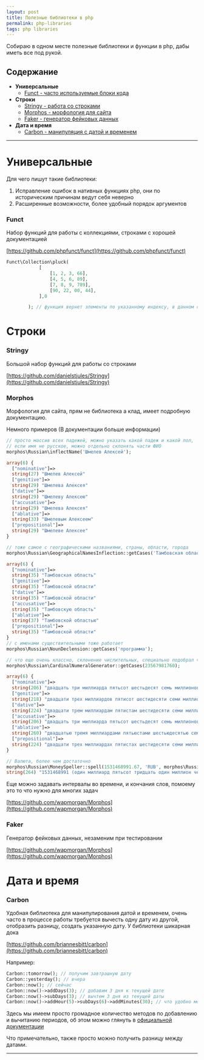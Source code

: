 ```yaml
--- 
layout: post 
title: Полезные библиотеки в php 
permalink: php-libraries
tags: php libraries
--- 
```


Собираю в одном месте полезные библиотеки и функции в php, дабы иметь все под рукой.


## Содержание
- **Универсальные**
    - [Funct - часто используемые блоки кода](#funct)
- **Строки**
    - [Stringy - работа со строками](#stringy)
    - [Morphos - морфология для сайта](#morphos)
    - [Faker - генератор фейковых данных](#faker)
- **Дата и время**
    - [Carbon - манипуляция с датой и временем](#carbon) 
      
----    
# Универсальные

Для чего пишут такие библиотеки:
1. Исправление ошибок в нативных функциях php, они по историческим причинам ведут себя неверно
2. Расширенные возможности, более удобный порядок аргументов 

### Funct

Набор функций для работы с коллекциями, строками c хорошей документацией

[https://github.com/phpfunct/funct](https://github.com/phpfunct/funct)

~~~php
Funct\Collection\pluck(
            [
                [1, 2, 3, 66],
                [4, 5, 6, 89],
                [7, 8, 9, 789],
                [90, 22, 00, 44],
            ],0

        ); // функция вернет элементы по указанному индексу, в данном случае это 1,4,7,90
~~~
# Строки

### Stringy

Большой набор функций для работы со строками

[https://github.com/danielstjules/Stringy](https://github.com/danielstjules/Stringy)

### Morphos

Морфология для сайта, прям не библиотека а клад, имеет подробную документацию.

Немного примеров (В документации больше информации)
~~~php
// просто массив всех падежей, можно указать какой падеж и какой пол, 
// если имя не русское, можно отдельно склонять части ФИО
morphos\Russian\inflectName('Шмелев Алексей');

array(6) {
  ["nominative"]=>
  string(27) "Шмелев Алексей"
  ["genitive"]=>
  string(29) "Шмелева Алексея"
  ["dative"]=>
  string(29) "Шмелеву Алексею"
  ["accusative"]=>
  string(29) "Шмелева Алексея"
  ["ablative"]=>
  string(33) "Шмелевым Алексеем"
  ["prepositional"]=>
  string(29) "Шмелеве Алексее"
}

// тоже самое с географическими названиями, страны, области, города
morphos\Russian\GeographicalNamesInflection::getCases('Тамбовская область');

array(6) {
  ["nominative"]=>
  string(35) "Тамбовская область"
  ["genitive"]=>
  string(35) "Тамбовской области"
  ["dative"]=>
  string(35) "Тамбовской области"
  ["accusative"]=>
  string(35) "Тамбовскую область"
  ["ablative"]=>
  string(37) "Тамбовской областью"
  ["prepositional"]=>
  string(35) "Тамбовской области"
}
// с именами существительными тоже работает
morphos\Russian\NounDeclension::getCases('программа');

// что еще очень классно, склонение числительных, специально подобрал число посложнее
morphos\Russian\CardinalNumeralGenerator::getCases(23567981760);

array(6) {
  ["nominative"]=>
  string(206) "двадцать три миллиарда пятьсот шестьдесят семь миллионов девятьсот восемьдесят одна тысяча семьсот шестьдесят"
  ["genitive"]=>
  string(218) "двадцати трех миллиардов пятисот шестидесяти семи миллионов девятисот восемидесяти одной тысячи семисот шестидесяти"
  ["dative"]=>
  string(224) "двадцати трем миллиардам пятистам шестидесяти семи миллионам девятистам восемидесяти одной тысяче семистам шестидесяти"
  ["accusative"]=>
  string(206) "двадцать три миллиарда пятьсот шестьдесят семь миллионов девятьсот восемьдесят одну тысячу семьсот шестьдесят"
  ["ablative"]=>
  string(260) "двадцатью тремя миллиардами пятьюстами шестьюдесятью семью миллионами девятьюстами восемьюдесятью одной тысячей семьюстами шестьюдесятью"
  ["prepositional"]=>
  string(224) "двадцати трех миллиардах пятистах шестидесяти семи миллионах девятистах восемидесяти одной тысяче семистах шестидесяти"
}

// Валюта, более чем достаточно
morphos\Russian\MoneySpeller::spell(1531468991.67, 'RUB', morphos\Russian\MoneySpeller::CLARIFICATION_FORMAT);
string(264) "1531468991 (один миллиард пятьсот тридцать один миллион четыреста шестьдесят восемь тысяч девятьсот девяносто один) рубль 67 (шестьдесят семь) копеек"
~~~

Еще можно задавать интервалы во времени, и кончания слов, помоему это то что нужно для многих задач

[https://github.com/wapmorgan/Morphos](https://github.com/wapmorgan/Morphos)

### Faker

Генератор фейковых данных, незаменим при тестировании

[https://github.com/wapmorgan/Morphos](https://github.com/wapmorgan/Morphos)

# Дата и время

### Carbon

Удобная библиотека для манипулирования датой и временем, очень часто в процессе работы требуется 
вычесть одну дату из другой, отобразить разницу, создать указанную дату. У библиотеки шикарная дока

[https://github.com/briannesbitt/carbon](https://github.com/briannesbitt/carbon)

Например:

~~~php
Carbon::tomorrow(); // получим завтрашную дату
Carbon::yesterday(); // вчера
Carbon::now(); // сейчас
Carbon::now()->addDays(3); // добавим 3 дня к текущей дате
Carbon::now()->subDays(3); // вычтем 3 дня из текущей даты
Carbon::now()->addHour(5)->subDays(6)->addMinutes(30); // что удобно можно делать такие штуки
~~~
Здесь мы имеем просто громадное количество методов по добавлению и вычитанию периодов, об этом можно глянуть в 
[официальной документации](https://carbon.nesbot.com/docs/#api-addsub)

Что примечательно, также просто можно получить разницу между датами.

----

